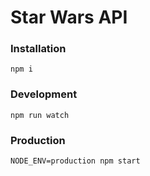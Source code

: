 # Star Wars API

### Installation

```
npm i
```

### Development

```
npm run watch
```

### Production

```
NODE_ENV=production npm start
```
